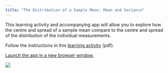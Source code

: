 ```yaml
---
title: "The Distribution of a Sample Mean: Mean and Variance"
---
```


This learning activity and accompanying app will allow you to explore how the centre and spread of a sample mean compare to the centre and spread of the distribution of the individual measurements.

Follow the instructions in this [learning activity](../SampDistMeanVarLearningActivity.pdf) (pdf).

[Launch the app in a new browser window.](https://rconnect.utstat.utoronto.ca/distributionalcalculator/)

![](/img/ScreenShotSamplingDistributionApp.png)